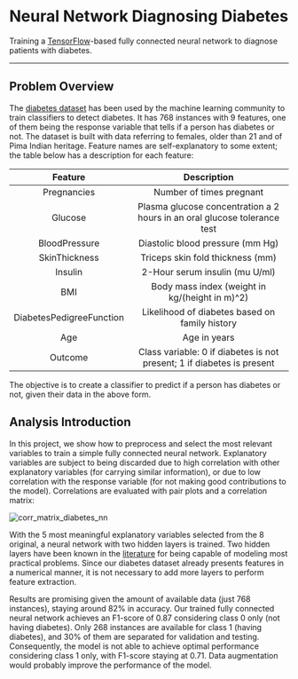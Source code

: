 # Neural Network Diagnosing Diabetes

Training a [TensorFlow]-based fully connected neural network to diagnose patients with diabetes.

---

## Problem Overview

The [diabetes dataset] has been used by the machine learning community to train classifiers to detect diabetes. It has 768 instances with 9 features, one of them being the response variable that tells if a person has diabetes or not. The dataset is built with data referring to females, older than 21 and of Pima Indian heritage. Feature names are self-explanatory to some extent; the table below has a description for each feature:

| Feature | Description |
|:------:|:---------------------:|
| Pregnancies | Number of times pregnant |
| Glucose | Plasma glucose concentration a 2 hours in an oral glucose tolerance test |
| BloodPressure | Diastolic blood pressure (mm Hg) |
| SkinThickness | Triceps skin fold thickness (mm) |
| Insulin | 2-Hour serum insulin (mu U/ml) |
| BMI | Body mass index (weight in kg/(height in m)^2) |
| DiabetesPedigreeFunction|  Likelihood of diabetes based on family history |
| Age | Age in years |
| Outcome | Class variable: 0 if diabetes is not present; 1 if diabetes is present |

The objective is to create a classifier to predict if a person has diabetes or not, given their data in the above form.

## Analysis Introduction

In this project, we show how to preprocess and select the most relevant variables to train a simple fully connected neural network. Explanatory variables are subject to being discarded due to high correlation with other explanatory variables (for carrying similar information),  or due to low correlation with the response variable (for not making good contributions to the model). Correlations are evaluated with pair plots and a correlation matrix:

![corr_matrix_diabetes_nn](https://user-images.githubusercontent.com/33037020/191629012-4878719c-1ba4-40a9-8723-b5ccf738f094.png)

With the 5 most meaningful explanatory variables selected from the 8 original, a neural network with two hidden layers is trained. Two hidden layers have been known in the [literature] for being capable of modeling most practical problems. Since our diabetes dataset already presents features in a numerical manner, it is not necessary to add more layers to perform feature extraction.

Results are promising given the amount of available data (just 768 instances), staying around 82% in accuracy. Our trained fully connected neural network achieves an F1-score of 0.87 considering class 0 only (not having diabetes). Only 268 instances are available for class 1 (having diabetes), and 30% of them are separated for validation and testing. Consequently, the model is not able to achieve optimal performance considering class 1 only, with F1-score staying at 0.71. Data augmentation would probably improve the performance of the model.

[//]: #

[diabetes dataset]: <https://www.kaggle.com/datasets/mathchi/diabetes-data-set>
[literature]: <http://www.faqs.org/faqs/ai-faq/neural-nets/part3/section-9.html>
[TensorFlow]: <https://www.tensorflow.org>
